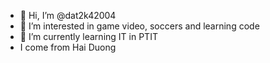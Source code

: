 - 👋 Hi, I’m @dat2k42004
- 👀 I’m interested in game video, soccers and learning code 
- 🌱 I’m currently learning IT in PTIT
-  I come from Hai Duong

<!---
dat2k42004/dat2k42004 is a ✨ special ✨ repository because its `README.md` (this file) appears on your GitHub profile.
You can click the Preview link to take a look at your changes.
--->
